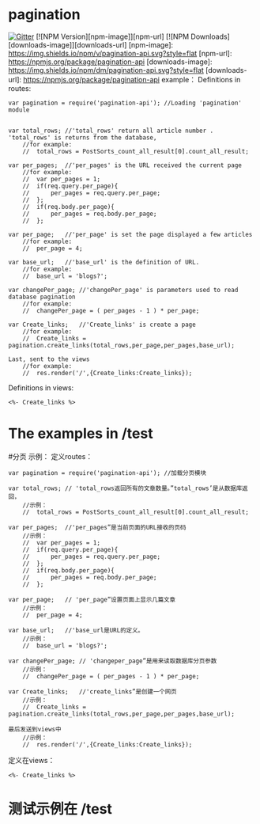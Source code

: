 

# pagination

[![Gitter](https://badges.gitter.im/Join%20Chat.svg)](https://gitter.im/kahn1990/pagination-api?utm_source=badge&utm_medium=badge&utm_campaign=pr-badge)
[![NPM Version][npm-image]][npm-url]
[![NPM Downloads][downloads-image]][downloads-url]
[npm-image]: https://img.shields.io/npm/v/pagination-api.svg?style=flat
[npm-url]: https://npmjs.org/package/pagination-api
[downloads-image]: https://img.shields.io/npm/dm/pagination-api.svg?style=flat
[downloads-url]: https://npmjs.org/package/pagination-api
example：
Definitions in routes:

	var pagination = require('pagination-api');	//Loading 'pagination' module


	var total_rows;	//'total_rows' return all article number . 'total_rows' is returns from the database,
		//for example:
		//	total_rows = PostSorts_count_all_result[0].count_all_result;

	var per_pages;	//'per_pages' is the URL received the current page
		//for example:
		//	var per_pages = 1;
		//	if(req.query.per_page){
		//		per_pages = req.query.per_page;
		//	};
		//	if(req.body.per_page){
		//		per_pages = req.body.per_page;
		//	};

	var per_page;	//'per_page' is set the page displayed a few articles
		//for example:
		//	per_page = 4;

	var base_url;	//'base_url' is the definition of URL.
		//for example:
		//	base_url = 'blogs?';

	var changePer_page;	//'changePer_page' is parameters used to read database pagination
		//for example:
		//	changePer_page = ( per_pages - 1 ) * per_page;

	var Create_links;	//'Create_links' is create a page
		//for example:
		//	Create_links = pagination.create_links(total_rows,per_page,per_pages,base_url);

	Last, sent to the views
		//for example:
		//	res.render('/',{Create_links:Create_links});


Definitions in views:

	<%- Create_links %>

# The examples in /test



#分页
示例：
定义routes：

	var pagination = require('pagination-api');	//加载分页模块

	var total_rows;	// 'total_rows返回所有的文章数量。”total_rows’是从数据库返回，
		//示例：
		//	total_rows = PostSorts_count_all_result[0].count_all_result;

	var per_pages;	//'per_pages”是当前页面的URL接收的页码
		//示例：
		//	var per_pages = 1;
		//	if(req.query.per_page){
		//		per_pages = req.query.per_page;
		//	};
		//	if(req.body.per_page){
		//		per_pages = req.body.per_page;
		//	};

	var per_page;	// 'per_page”设置页面上显示几篇文章
		//示例：
		//	per_page = 4;

	var base_url;	//'base_url是URL的定义。
		//示例：
		//	base_url = 'blogs?';

	var changePer_page;	// 'changeper_page”是用来读取数据库分页参数
		//示例：
		//	changePer_page = ( per_pages - 1 ) * per_page;

	var Create_links;	//'create_links”是创建一个网页
		//示例：
		//	Create_links = pagination.create_links(total_rows,per_page,per_pages,base_url);

	最后发送到views中
		//示例：
		//	res.render('/',{Create_links:Create_links});


定义在views：

	<%- Create_links %>

# 测试示例在 /test
















